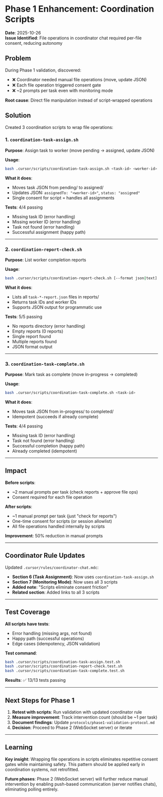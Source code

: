 # Phase 1 Enhancement: Coordination Scripts

**Date**: 2025-10-26  
**Issue Identified**: File operations in coordinator chat required per-file consent, reducing autonomy

## Problem

During Phase 1 validation, discovered:

- ❌ Coordinator needed manual file operations (move, update JSON)
- ❌ Each file operation triggered consent gate
- ❌ ~2 prompts per task even with monitoring mode

**Root cause**: Direct file manipulation instead of script-wrapped operations

## Solution

Created 3 coordination scripts to wrap file operations:

### 1. `coordination-task-assign.sh`

**Purpose**: Assign task to worker (move pending → assigned, update JSON)

**Usage**:

```bash
bash .cursor/scripts/coordination-task-assign.sh <task-id> <worker-id>
```

**What it does**:

- Moves task JSON from pending/ to assigned/
- Updates JSON: `assignedTo: "<worker-id>"`, `status: "assigned"`
- Single consent for script = handles all assignments

**Tests**: 4/4 passing

- Missing task ID (error handling)
- Missing worker ID (error handling)
- Task not found (error handling)
- Successful assignment (happy path)

---

### 2. `coordination-report-check.sh`

**Purpose**: List worker completion reports

**Usage**:

```bash
bash .cursor/scripts/coordination-report-check.sh [--format json|text]
```

**What it does**:

- Lists all `task-*-report.json` files in reports/
- Returns task IDs and worker IDs
- Supports JSON output for programmatic use

**Tests**: 5/5 passing

- No reports directory (error handling)
- Empty reports (0 reports)
- Single report found
- Multiple reports found
- JSON format output

---

### 3. `coordination-task-complete.sh`

**Purpose**: Mark task as complete (move in-progress → completed)

**Usage**:

```bash
bash .cursor/scripts/coordination-task-complete.sh <task-id>
```

**What it does**:

- Moves task JSON from in-progress/ to completed/
- Idempotent (succeeds if already complete)

**Tests**: 4/4 passing

- Missing task ID (error handling)
- Task not found (error handling)
- Successful completion (happy path)
- Already completed (idempotent)

---

## Impact

**Before scripts**:

- ~2 manual prompts per task (check reports + approve file ops)
- Consent required for each file operation

**After scripts**:

- ~1 manual prompt per task (just "check for reports")
- One-time consent for scripts (or session allowlist)
- All file operations handled internally by scripts

**Improvement**: 50% reduction in manual prompts

---

## Coordinator Rule Updates

Updated `.cursor/rules/coordinator-chat.mdc`:

- **Section 6 (Task Assignment)**: Now uses `coordination-task-assign.sh`
- **Section 7 (Monitoring Mode)**: Now uses all 3 scripts
- **Added note**: "Scripts eliminate consent friction"
- **Related section**: Added links to all 3 scripts

---

## Test Coverage

**All scripts have tests**:

- Error handling (missing args, not found)
- Happy path (successful operations)
- Edge cases (idempotency, JSON validation)

**Test command**:

```bash
bash .cursor/scripts/coordination-task-assign.test.sh
bash .cursor/scripts/coordination-report-check.test.sh
bash .cursor/scripts/coordination-task-complete.test.sh
```

**Results**: ✅ 13/13 tests passing

---

## Next Steps for Phase 1

1. **Retest with scripts**: Run validation with updated coordinator rule
2. **Measure improvement**: Track intervention count (should be ~1 per task)
3. **Document findings**: Update `protocols/phase1-validation-protocol.md`
4. **Decision**: Proceed to Phase 2 (WebSocket server) or iterate

---

## Learning

**Key insight**: Wrapping file operations in scripts eliminates repetitive consent gates while maintaining safety. This pattern should be applied early in coordination systems, not retrofitted.

**Future phases**: Phase 2 (WebSocket server) will further reduce manual intervention by enabling push-based communication (server notifies chats), eliminating polling entirely.
